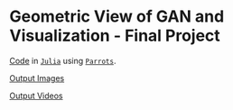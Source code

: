 # Geometric View of GAN and Visualization - Final Project

[Code](gan1d.jl) in [`Julia`](https://julialang.org/) using [`Parrots`](http://www.parrotsdnn.org/).

[Output Images](images/)

[Output Videos](videos/)
